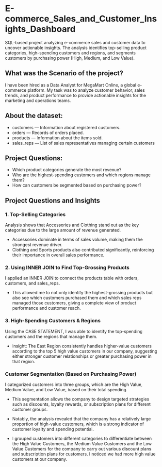 # E-commerce_Sales_and_Customer_Insights_Dashboard
SQL-based project analyzing e-commerce sales and customer data to uncover actionable insights. The analysis identifies top-selling product categories, high-spending customers and regions, and segments customers by purchasing power (High, Medium, and Low Value).

## What was the Scenario of the project?
I have been hired as a Data Analyst for MegaMart Online, a global e-commerce platform. My task was to analyze customer behavior, sales trends, and product performance to provide actionable insights for the marketing and operations teams. 

## About the  dataset:
* customers — Information about registered customers. 
* orders — Records of orders placed. 
* products — Information about the items sold. 
* sales_reps — List of sales representatives managing certain customers

## Project Questions:
* Which product categories generate the most revenue?
* Who are the highest-spending customers and which regions manage them?
* How can customers be segmented based on purchasing power?

## Project Questions and Insights

### 1. Top-Selling Categories

Analysis shows that Accessories and Clothing stand out as the key categories due to the large amount of revenue generated.
* Accessories dominate in terms of sales volume, making them the strongest revenue driver.
* Clothing and Sports products also contributed significantly, reinforcing their importance in overall sales performance.
  
### 2. Using INNER JOIN to Find Top-Grossing Products

I applied an INNER JOIN to connect the products table with orders, customers, and sales_reps. 
* This allowed me to not only identify the highest-grossing products but also see which customers purchased them and which sales reps managed those customers, giving a complete view of product performance and customer reach.
  
### 3. High-Spending Customers & Regions

Using the CASE STATEMENT, I was able to identify the top-spending customers and the regions that manage them.
* Insight: The East Region consistently handles higher-value customers according to the top 5 high value customers in our company, suggesting either stronger customer relationships or greater purchasing power in that region.

### Customer Segmentation (Based on Purchasing Power)
  
I categorized customers into three groups, which are the High Value, Medium Value, and Low Value,  based on their total spending.
* This segmentation allows the company to design targeted strategies such as discounts, loyalty rewards, or subscription plans for different customer groups.
* Notably, the analysis revealed that the company has a relatively large proportion of high-value customers, which is a strong indicator of customer loyalty and spending potential.


 
* I grouped customers into different categories to differentiate between the High Value Customers, the Medium Value  Customers and the Low Value Customers for the company to carry out various discount plans and subscription plans  for customers. I noticed we had more high value customers at our company.
 
